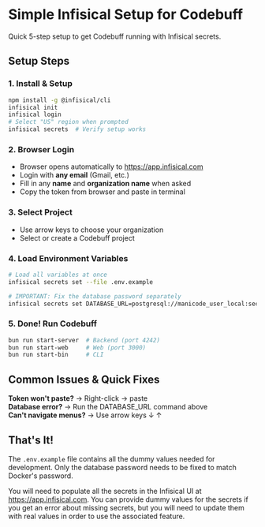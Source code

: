 # Simple Infisical Setup for Codebuff

Quick 5-step setup to get Codebuff running with Infisical secrets.

## Setup Steps

### 1. Install & Setup
```bash
npm install -g @infisical/cli
infisical init
infisical login
# Select "US" region when prompted
infisical secrets  # Verify setup works
```

### 2. Browser Login
- Browser opens automatically to https://app.infisical.com
- Login with **any email** (Gmail, etc.)
- Fill in any **name** and **organization name** when asked
- Copy the token from browser and paste in terminal

### 3. Select Project  
- Use arrow keys to choose your organization
- Select or create a Codebuff project

### 4. Load Environment Variables
```bash
# Load all variables at once
infisical secrets set --file .env.example

# IMPORTANT: Fix the database password separately
infisical secrets set DATABASE_URL=postgresql://manicode_user_local:secretpassword_local@localhost:5432/manicode_db_local
```

### 5. Done! Run Codebuff
```bash
bun run start-server  # Backend (port 4242)
bun run start-web     # Web (port 3000)  
bun run start-bin     # CLI
```

## Common Issues & Quick Fixes

**Token won't paste?** → Right-click → paste  
**Database error?** → Run the DATABASE_URL command above  
**Can't navigate menus?** → Use arrow keys ↓ ↑  

## That's It!

The `.env.example` file contains all the dummy values needed for development. Only the database password needs to be fixed to match Docker's password.

You will need to populate all the secrets in the Infisical UI at https://app.infisical.com. You can provide dummy values for the secrets if you get an error about missing secrets, but you will need to update them with real values in order to use the associated feature.


